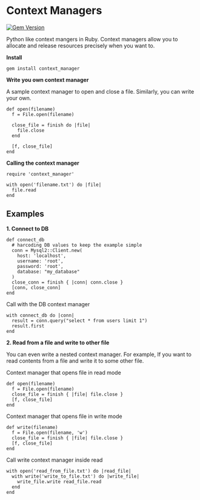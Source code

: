 # Context Managers
[![Gem Version](https://badge.fury.io/rb/context_manager.svg)](https://badge.fury.io/rb/context_manager)

Python like context mangers in Ruby. Context managers allow you to allocate and release resources precisely when you want to.

**Install**
```
gem install context_manager
```

**Write you own context manager**

A sample context manager to open and close a file. Similarly, you can write your own.
```
def open(filename)
  f = File.open(filename)
  
  close_file = finish do |file|
    file.close
  end

  [f, close_file]
end
```

**Calling the context manager**
```
require 'context_manager'

with open('filename.txt') do |file|
  file.read
end
```

## Examples

**1. Connect to DB**
```
def connect_db
  # harcoding DB values to keep the example simple
  conn = Mysql2::Client.new(
    host: 'localhost',
    username: 'root',
    password: 'root',
    database: "my_database"
  )
  close_conn = finish { |conn| conn.close }
  [conn, close_conn]
end
```
Call with the DB context manager
```
with connect_db do |conn|
  result = conn.query("select * from users limit 1")
  result.first
end
```

**2. Read from a file and write to other file**

You can even write a nested context manager. For example, If you want to read contents from a file and write it to some other file.

Context manager that opens file in read mode
```
def open(filename)
  f = File.open(filename)
  close_file = finish { |file| file.close }
  [f, close_file]
end
```
Context manager that opens file in write mode
```
def write(filename)
  f = File.open(filename, 'w')
  close_file = finish { |file| file.close }
  [f, close_file]
end
```
Call write context manager inside read
```
with open('read_from_file.txt') do |read_file|
  with write('write_to_file.txt') do |write_file|
    write_file.write read_file.read
  end
end
```
